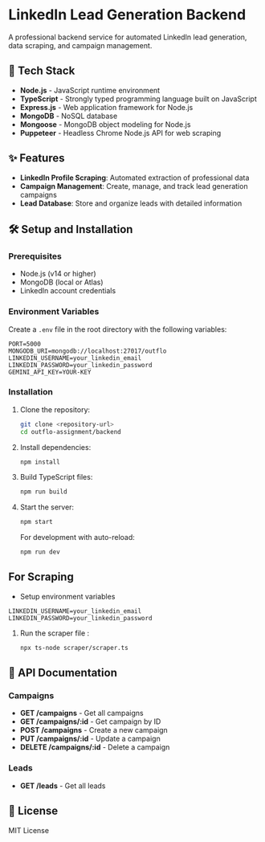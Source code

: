 # LinkedIn Lead Generation Backend

A professional backend service for automated LinkedIn lead generation, data scraping, and campaign management.

## 🚀 Tech Stack

- **Node.js** - JavaScript runtime environment
- **TypeScript** - Strongly typed programming language built on JavaScript
- **Express.js** - Web application framework for Node.js
- **MongoDB** - NoSQL database
- **Mongoose** - MongoDB object modeling for Node.js
- **Puppeteer** - Headless Chrome Node.js API for web scraping

## ✨ Features

- **LinkedIn Profile Scraping**: Automated extraction of professional data
- **Campaign Management**: Create, manage, and track lead generation campaigns
- **Lead Database**: Store and organize leads with detailed information

## 🛠️ Setup and Installation

### Prerequisites

- Node.js (v14 or higher)
- MongoDB (local or Atlas)
- LinkedIn account credentials

### Environment Variables

Create a `.env` file in the root directory with the following variables:

```
PORT=5000
MONGODB_URI=mongodb://localhost:27017/outflo
LINKEDIN_USERNAME=your_linkedin_email
LINKEDIN_PASSWORD=your_linkedin_password
GEMINI_API_KEY=YOUR-KEY
```

### Installation

1. Clone the repository:

   ```bash
   git clone <repository-url>
   cd outflo-assignment/backend
   ```

2. Install dependencies:

   ```bash
   npm install
   ```

3. Build TypeScript files:

   ```bash
   npm run build
   ```

4. Start the server:

   ```bash
   npm start
   ```

   For development with auto-reload:

   ```bash
   npm run dev
   ```
## For Scraping 
- Setup environment variables
```
LINKEDIN_USERNAME=your_linkedin_email
LINKEDIN_PASSWORD=your_linkedin_password
```
1. Run the scraper file :

   ```bash
   npx ts-node scraper/scraper.ts
   ```

## 📝 API Documentation

### Campaigns

- **GET /campaigns** - Get all campaigns
- **GET /campaigns/:id** - Get campaign by ID
- **POST /campaigns** - Create a new campaign
- **PUT /campaigns/:id** - Update a campaign
- **DELETE /campaigns/:id** - Delete a campaign

### Leads

- **GET /leads** - Get all leads

## 📄 License

MIT License
